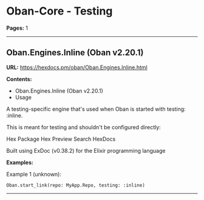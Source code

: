 # Oban-Core - Testing

**Pages:** 1

---

## Oban.Engines.Inline (Oban v2.20.1)

**URL:** https://hexdocs.pm/oban/Oban.Engines.Inline.html

**Contents:**
- Oban.Engines.Inline (Oban v2.20.1)
- Usage

A testing-specific engine that's used when Oban is started with testing: :inline.

This is meant for testing and shouldn't be configured directly:

Hex Package Hex Preview Search HexDocs

Built using ExDoc (v0.38.2) for the Elixir programming language

**Examples:**

Example 1 (unknown):
```unknown
Oban.start_link(repo: MyApp.Repo, testing: :inline)
```

---
